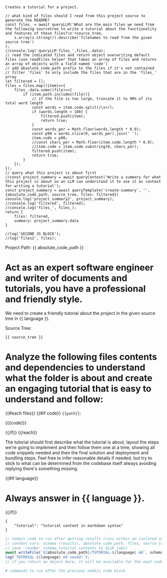 ```description
Creates a tutorial for a project.
```

```js:pre
// what kind of files should I read from this project source to generate the README?
const files_ = await queryLLM('What are the main files we need from the following sourcetree to write a tutorial about the functionality and features of these files?\n'+source_tree, 
    z.array(z.string()).describe('filenames to read from the given source tree')
);
//console.log('queryLLM files_',files_.data);
// read the indicated files and return object overwriting default files (use readFiles helper that takes an array of files and returns an array of objects with a field named 'code')
// add absolute_code_path prefix to the files if it's not contained
// filter 'files' to only include the files that are in the 'files_' array
let filtered = [];
files = files.map((item)=>{
    files_.data.some((file)=>{
        if (item.path.includes(file)){
            // if the file is too large, truncate it to 90% of its total word length
            const words = item.code.split(/\s+/);
            if (words.length < 100) {
                filtered.push(item);
                return true;
            }
            const words_per = Math.floor(words.length * 0.9);
            const p90 = words.slice(0, words_per).join(' ');
            item.code = p90;
            //const chars_per = Math.floor(item.code.length * 0.9);
            //item.code = item.code.substring(0, chars_per);
            filtered.push(item);
            return true;
        }
    });
});
// query what this project is about first
//const project_summary = await queryContext('Write a summary for what this project is about so an LLM can understand it to use it as context for writing a tutorial');
const project_summary = await queryTemplate('create-summary', '', {absolute_code_path, source_tree, files: filtered})
console.log('project_summary2', project_summary);
//console.log('filtered', filtered);
//console.log('files_', files_);
return {
    files: filtered,
    summary: project_summary.data
}
```

```js:pre
//log('SECOND JS BLOCK');
//log('files2', files);
```

Project Path: {{ absolute_code_path }}

# Act as an expert software engineer and writer of documents and tutorials, you have a professional and friendly style. 
We need to create a friendly tutorial about the project in the given source tree in {{ language }}.

Source Tree:
```
{{ source_tree }}
```

# Analyze the following files contents and dependencies to understand what the folder is about and create an engaging tutorial that is easy to understand and follow:

{{#each files}}
{{#if code}}
`{{path}}`:

{{{code}}}

{{/if}}
{{/each}}

The tutorial should first describe what the tutorial is about, layout the steps we're going to implement and then follow them one at a time, showing all code snippets needed and then the final solution and deployment and bundling steps.
Feel free to infer reasonable details if needed, but try to stick to what can be determined from the codebase itself always avoiding replying there's something missing.

{{#if language}}
# Always answer in {{ language }}.
{{/if}}

```json:schema
{
    "tutorial": "tutorial content in markdown syntax"
}
```

```js
// nodejs code to run after getting results (runs within an isolated async function block)
// context vars: schema (results), absolute_code_path, files, source_tree, etc (all the template vars)
// save 'readme' schema.tutorial contents to disk (abs)
await writeFile(`${absolute_code_path}/TUTORIAL-${language}.md`, schema.tutorial + '\n\n### Generated by aicode');
log(`TUTORIAL-${language}.md saved!`);
// if you return an object here, it will be available for the next code block
```

```bash
# commands to run after the previous nodejs code block
```
